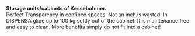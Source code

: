 __Storage units/cabinets of Kessebohmer.__  
Perfect Transparency in confined spaces. Not an inch is wasted. In DISPENSA
glide up to 100 kg softly out of the cabinet. It is maintenance free and easy
to clean. More benefits simply do not fit into a cabinet!

